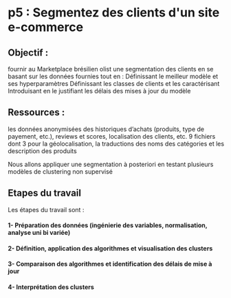 # p5 : Segmentez des clients d'un site e-commerce
## Objectif : 
fournir au Marketplace brésilien 	olist une segmentation des clients en se basant sur les données fournies tout en :
Définissant le meilleur modèle et ses hyperparamètres 
Définissant les classes de clients et les caractérisant
Introduisant en le justifiant les délais des mises à  jour du modèle


## Ressources : 
les données anonymisées des historiques d’achats (produits, type de payement, etc.), reviews et scores, localisation des clients, etc. 
9 fichiers dont 3 pour la géolocalisation, la traductions des noms des catégories et les description des produits


Nous allons appliquer une segmentation à posteriori en testant plusieurs modèles de clustering non supervisé
## Etapes du travail
Les étapes du travail sont :
#### 1- Préparation des données (ingénierie des variables, normalisation, analyse uni bi variée)
#### 2- Définition, application des algorithmes et visualisation des clusters
#### 3- Comparaison des algorithmes et identification des délais de mise à jour
#### 4- Interprétation des clusters 
